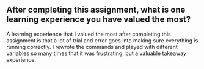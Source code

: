 ## After completing this assignment, what is one learning experience you have valued the most?

A learning experience that I valued the most after completing this assignment is that a lot of trial and error goes into making sure everything is running correctly. I rewrote the commands and played with different variables so many times that it was frustrating, but a valuable takeaway experience.
